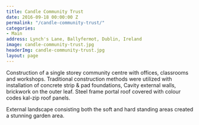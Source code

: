 ```yaml
---
title: Candle Community Trust
date: 2016-09-18 00:00:00 Z
permalink: "/candle-community-trust/"
categories:
- Main
address: Lynch's Lane, Ballyfermot, Dublin, Ireland
image: candle-community-trust.jpg
headerImg: candle-community-trust.jpg
layout: page
---
```


Construction of a single storey community centre with offices, classrooms and workshops. Traditional construction methods were utilized with installation of concrete strip & pad foundations,  Cavity external walls, brickwork on the outer leaf.  Steel frame portal roof covered with colour codes kal-zip roof panels.

External landscape consisting both the soft and hard standing areas created a stunning garden area.
